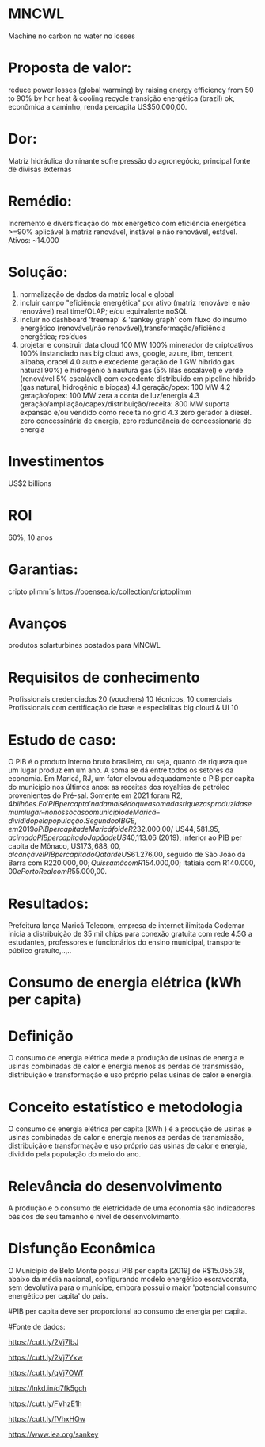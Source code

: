 # MNCWL

Machine no carbon no water no losses

# Proposta de valor: 
reduce power losses (global warming) by raising energy efficiency from 50 to 90% by hcr heat &amp; cooling recycle
transição energética (brazil) ok, econômica a caminho, renda percapita US$50.000,00.

# Dor: 
Matriz hidráulica dominante sofre pressão do agronegócio, principal fonte de divisas externas

# Remédio:
Incremento e diversificação do mix energético com eficiência energética >=90% aplicável à matriz renovável, instável e não renovável, estável.
Ativos: ~14.000

# Solução: 
1. normalização de dados da matriz local e global
2. incluir campo "eficiência energética" por ativo (matriz renovável e não renovável) real time/OLAP; e/ou equivalente noSQL
3. incluir no dashboard 'treemap' & 'sankey graph' com fluxo do insumo energético (renovável/não renovável),transformação/eficiência energética; resíduos
4. projetar e construir data cloud 100 MW 100% minerador de criptoativos 100% instanciado nas big cloud aws, google, azure, ibm, tencent, alibaba, oracel
4.0 auto e excedente geração de 1 GW hibrido gas natural 90%) e hidrogênio à nautura gás (5% lilás escalável) e verde (renovável 5% escalável) com excedente distribuido em pipeline hibrido (gas natural, hidrogênio e biogas)
4.1 geração/opex: 100 MW
4.2 geração/opex: 100 MW zera a conta de luz/energia
4.3 geração/ampliação/capex/distribuição/receita: 800 MW suporta expansão e/ou vendido como receita no grid
4.3 zero gerador á diesel. zero concessinária de energia, zero redundância de concessionaria de energia

# Investimentos
US$2 billions

# ROI
60%, 10 anos

# Garantias: 
cripto plimm´s https://opensea.io/collection/criptoplimm

# Avanços
produtos solarturbines postados para MNCWL

# Requisitos de conhecimento

Profissionais credenciados 20 (vouchers)
10 técnicos, 10 comerciais
Profissionais com certificação de base e especialitas big cloud & UI 10

# Estudo de caso:
O PIB é o produto interno bruto brasileiro, ou seja, quanto de riqueza que um lugar produz em um ano. A soma se dá entre todos os setores da economia. Em Maricá, RJ, um fator elevou adequadamente o PIB per capita do município nos últimos anos: as receitas dos royalties de petróleo provenientes do Pré-sal. Somente em 2021 foram R$2,4 bilhões.
E o ‘PIB per capta’ nada mais é do que a soma das riquezas produzidas em um lugar – no nosso caso o município de Maricá – dividido pela população. Segundo o IBGE, em 2019 o PIB per capita de Maricá foi de R$232.000,00/ US$44,581.95, acima do PIB per capita do Japão de US$40,113.06 (2019), inferior ao PIB per capita de Mônaco, US$173,688,00, alcançável PIB per capita do Qatar de US$61.276,00, seguido de São João da Barra com R$220.000,00; Quissamã com R$154.000,00; Itatiaia com R$140.000,00 e Porto Real com R$55.000,00.

# Resultados:
Prefeitura lança Maricá Telecom, empresa de internet ilimitada
Codemar inicia a distribuição de 35 mil chips para conexão gratuita com rede 4.5G a estudantes, professores e funcionários do ensino municipal, transporte público gratuíto,..,..

# Consumo de energia elétrica (kWh per capita)
# Definição
O consumo de energia elétrica mede a produção de usinas de energia e usinas combinadas de calor e energia menos as perdas de transmissão, distribuição e transformação e uso próprio pelas usinas de calor e energia.

# Conceito estatístico e metodologia
O consumo de energia elétrica per capita (kWh ) é a produção de usinas e usinas combinadas de calor e energia menos as perdas de transmissão, distribuição e transformação e uso próprio das usinas de calor e energia, dividido pela população do meio do ano. 

# Relevância do desenvolvimento
A produção e o consumo de eletricidade de uma economia são indicadores básicos de seu tamanho e nível de desenvolvimento.

# Disfunção Econômica
O Município de Belo Monte possui PIB per capita [2019] de R$15.055,38, abaixo da média nacional, configurando modelo energético escravocrata, sem devolutiva para o munícipe, embora possui o maior 'potencial consumo energético per capita' do pais.

#PIB per capita deve ser proporcional ao consumo de energia per capita.

#Fonte de dados:

https://cutt.ly/2Vj7lbJ

https://cutt.ly/2Vj7Yxw

https://cutt.ly/qVj7OWf

https://lnkd.in/d7fk5gch

https://cutt.ly/FVhzE1h

https://cutt.ly/fVhxHQw

https://www.iea.org/sankey
